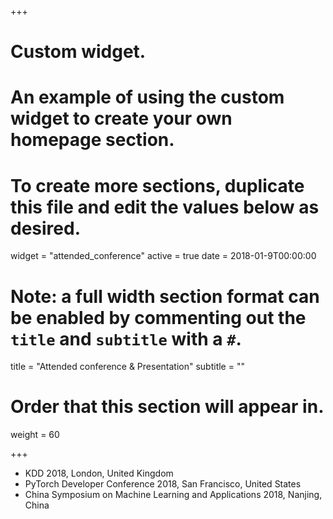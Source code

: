 +++
# Custom widget.
# An example of using the custom widget to create your own homepage section.
# To create more sections, duplicate this file and edit the values below as desired.
widget = "attended_conference"
active = true
date = 2018-01-9T00:00:00

# Note: a full width section format can be enabled by commenting out the `title` and `subtitle` with a `#`.
title = "Attended conference & Presentation"
subtitle = ""

# Order that this section will appear in.
weight = 60

+++

- KDD 2018, London, United Kingdom
- PyTorch Developer Conference 2018, San Francisco, United States
- China Symposium on Machine Learning and Applications 2018, Nanjing, China
